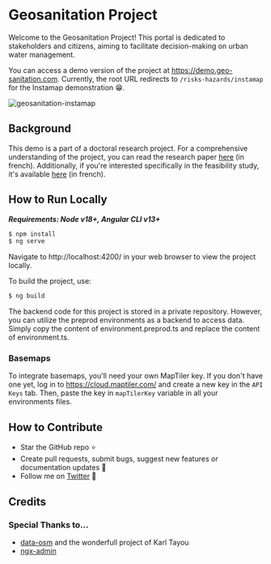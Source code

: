 # Geosanitation Project

Welcome to the Geosanitation Project! This portal is dedicated to stakeholders and citizens, aiming to facilitate decision-making on urban water management.

You can access a demo version of the project at https://demo.geo-sanitation.com. Currently, the root URL redirects to `/risks-hazards/instamap` for the Instamap demonstration 😁.

![geosanitation-instamap](https://github.com/geosanitation/frontend/assets/43842786/06e0b195-c589-4208-8553-a6cc7364c34a)

## Background

This demo is a part of a doctoral research project. For a comprehensive understanding of the project, you can read the research paper [here](https://drive.google.com/file/d/1_ohLthgQ5QWRyC5iMCMRe_V---UiQnsa/view?usp=sharing) (in french). Additionally, if you're interested specifically in the feasibility study, it's available [here](https://drive.google.com/file/d/1JvJ6es_IOjwLTdyjeZfOz6WQ6fG4rM81/view?usp=sharing) (in french).

## How to Run Locally

***Requirements: Node v18+, Angular CLI v13+***
```sh
$ npm install
$ ng serve
```
Navigate to http://localhost:4200/ in your web browser to view the project locally.

To build the project, use:
```sh
$ ng build
```
The backend code for this project is stored in a private repository. However, you can utilize the preprod environments as a backend to access data. Simply copy the content of environment.preprod.ts and replace the content of environment.ts.

### Basemaps

To integrate basemaps, you'll need your own MapTiler key. If you don't have one yet, log in to https://cloud.maptiler.com/ and create a new key in the `API Keys` tab. Then, paste the key in `mapTilerKey` variable in all your environments files.

## How to Contribute

- Star the GitHub repo :star:
- Create pull requests, submit bugs, suggest new features or documentation updates :wrench:
- Follow me on [Twitter](https://twitter.com/Xpirix3) :feet:

## Credits

### Special Thanks to...

- [data-osm](https://github.com/data-osm) and the wonderfull project of Karl Tayou
- [ngx-admin](https://github.com/akveo/ngx-admin)
